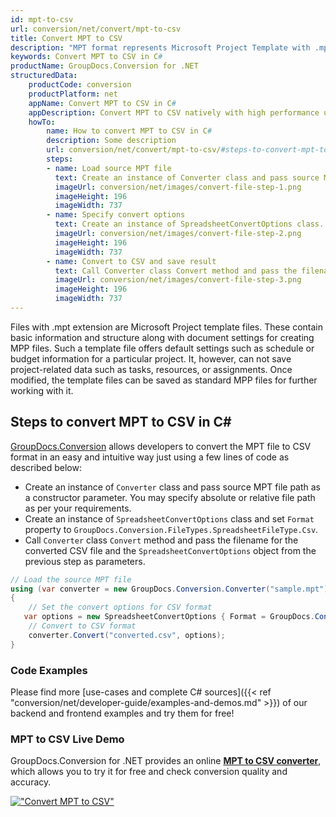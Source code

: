 ```yaml
---
id: mpt-to-csv
url: conversion/net/convert/mpt-to-csv
title: Convert MPT to CSV
description: "MPT format represents Microsoft Project Template with .mpt extension. Learn how to convert MPT to CSV file programmatically in C# language using GroupDocs.Conversion for .NET library."
keywords: Convert MPT to CSV in C#
productName: GroupDocs.Conversion for .NET
structuredData:
    productCode: conversion
    productPlatform: net
    appName: Convert MPT to CSV in C#
    appDescription: Convert MPT to CSV natively with high performance using C# language and server side GroupDocs.Conversion for .NET APIs, without the use of any software like Microsoft or Open Office.
    howTo:
        name: How to convert MPT to CSV in C# 
        description: Some description
        url: conversion/net/convert/mpt-to-csv/#steps-to-convert-mpt-to-csv-in-c
        steps:
        - name: Load source MPT file 
          text: Create an instance of Converter class and pass source MPT file path as a constructor parameter. You may specify absolute or relative file path as per your requirements. 
          imageUrl: conversion/net/images/convert-file-step-1.png
          imageHeight: 196
          imageWidth: 737
        - name: Specify convert options 
          text: Create an instance of SpreadsheetConvertOptions class.
          imageUrl: conversion/net/images/convert-file-step-2.png
          imageHeight: 196
          imageWidth: 737
        - name: Convert to CSV and save result 
          text: Call Converter class Convert method and pass the filename for the converted HTML file and the SpreadsheetConvertOptions object from the previous step as parameters.
          imageUrl: conversion/net/images/convert-file-step-3.png
          imageHeight: 196
          imageWidth: 737
---
```


Files with .mpt extension are Microsoft Project template files. These contain basic information and structure along with document settings for creating MPP files. Such a template file offers default settings such as schedule or budget information for a particular project. It, however, can not save project-related data such as tasks, resources, or assignments. Once modified, the template files can be saved as standard MPP files for further working with it.

## Steps to convert MPT to CSV in C#

[GroupDocs.Conversion](https://products.groupdocs.com/conversion/net) allows developers to convert the MPT file to CSV format in an easy and intuitive way just using a few lines of code as described below:

* Create an instance of `Converter` class and pass source MPT file path as a constructor parameter. You may specify absolute or relative file path as per your requirements. 
* Create an instance of `SpreadsheetConvertOptions` class and set `Format` property to `GroupDocs.Conversion.FileTypes.SpreadsheetFileType.Csv`.
* Call `Converter` class `Convert` method and pass the filename for the converted CSV file and the `SpreadsheetConvertOptions` object from the previous step as parameters.

```csharp
// Load the source MPT file
using (var converter = new GroupDocs.Conversion.Converter("sample.mpt"))
{
    // Set the convert options for CSV format
   var options = new SpreadsheetConvertOptions { Format = GroupDocs.Conversion.FileTypes.SpreadsheetFileType.Csv };
    // Convert to CSV format
    converter.Convert("converted.csv", options);
}
```

### Code Examples

Please find more [use-cases and complete C# sources]({{< ref "conversion/net/developer-guide/examples-and-demos.md" >}}) of our backend and frontend examples and try them for free!

### MPT to CSV Live Demo

GroupDocs.Conversion for .NET provides an online [**MPT to CSV converter**](https://products.groupdocs.app/conversion/mpt-to-csv), which allows you to try it for free and check conversion quality and accuracy.

[!["Convert MPT to CSV"](conversion/net/images/convert-to-csv/convert-mpt-to-csv.png)](https://products.groupdocs.app/conversion/mpt-to-csv)